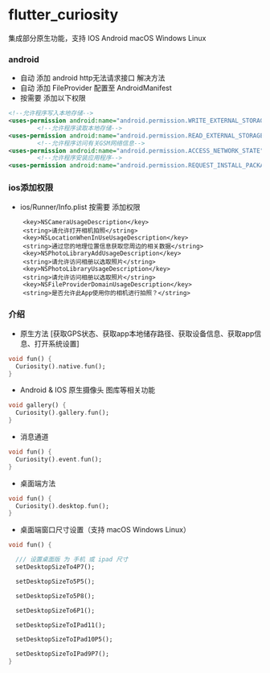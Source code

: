 # flutter_curiosity

集成部分原生功能，支持 IOS Android macOS Windows Linux

### android

- 自动 添加 android http无法请求接口 解决方法
- 自动 添加 FileProvider 配置至 AndroidManifest
- 按需要 添加以下权限

```xml
<!--允许程序写入本地存储-->
<uses-permission android:name="android.permission.WRITE_EXTERNAL_STORAGE"/>
        <!--允许程序读取本地存储-->
<uses-permission android:name="android.permission.READ_EXTERNAL_STORAGE"/>
        <!--允许程序访问有关GSM网络信息-->
<uses-permission android:name="android.permission.ACCESS_NETWORK_STATE"/>
        <!--允许程序安装应用程序-->
<uses-permission android:name="android.permission.REQUEST_INSTALL_PACKAGES"/>

```

### ios添加权限

* ios/Runner/Info.plist 按需要 添加权限

```plist
    <key>NSCameraUsageDescription</key>    
    <string>请允许打开相机拍照</string>
    <key>NSLocationWhenInUseUsageDescription</key>
	<string>通过您的地理位置信息获取您周边的相关数据</string>
	<key>NSPhotoLibraryAddUsageDescription</key>
	<string>请允许访问相册以选取照片</string>
	<key>NSPhotoLibraryUsageDescription</key>
	<string>请允许访问相册以选取照片</string>
	<key>NSFileProviderDomainUsageDescription</key>
	<string>是否允许此App使用你的相机进行拍照？</string>
```

### 介绍

- 原生方法 [获取GPS状态、获取app本地储存路径、获取设备信息、获取app信息、打开系统设置]

```dart
void fun() {
  Curiosity().native.fun();
}

```

- Android & IOS 原生摄像头 图库等相关功能

```dart
void gallery() {
  Curiosity().gallery.fun();
}
```

- 消息通道

```dart
void fun() {
  Curiosity().event.fun();
}
```

- 桌面端方法

```dart
void fun() {
  Curiosity().desktop.fun();
}
```

- 桌面端窗口尺寸设置（支持 macOS Windows Linux）

```dart
void fun() {

  /// 设置桌面版 为 手机 或 ipad 尺寸
  setDesktopSizeTo4P7();

  setDesktopSizeTo5P5();

  setDesktopSizeTo5P8();

  setDesktopSizeTo6P1();

  setDesktopSizeToIPad11();

  setDesktopSizeToIPad10P5();

  setDesktopSizeToIPad9P7();
}
```